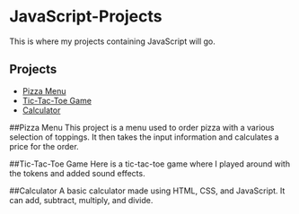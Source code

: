 # JavaScript-Projects
 This is where my projects containing JavaScript will go.
## Projects
* [Pizza Menu](https://github.com/glarson1/JavaScript-Projects/tree/main/Pizza_Project)
* [Tic-Tac-Toe Game](https://github.com/glarson1/JavaScript-Projects/tree/main/TicTacToe)
* [Calculator](https://github.com/glarson1/JavaScript-Projects/tree/main/Calculator)

##Pizza Menu
This project is a menu used to order pizza with a various selection of toppings. It then takes the input 
information and calculates a price for the order.

##Tic-Tac-Toe Game
Here is a tic-tac-toe game where I played around with the tokens and added sound effects.

##Calculator
A basic calculator made using HTML, CSS, and JavaScript. It can add, subtract, multiply, and divide.
